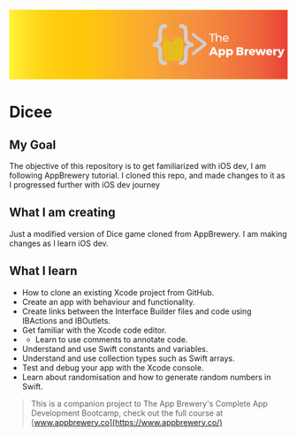 ![App Brewery Banner](Documentation/AppBreweryBanner.png)

# Dicee

## My Goal

The objective of this repository is to get familiarized with iOS dev, I am following AppBrewery tutorial. I cloned this repo, and made changes to it as I progressed further
with iOS dev journey

## What I am  creating

Just a modified version of Dice game cloned from AppBrewery. I am making changes as I learn iOS dev.


## What I learn

* How to clone an existing Xcode project from GitHub.
* Create an app with behaviour and functionality.
* Create links between the Interface Builder files and code using IBActions and IBOutlets.
* Get familiar with the Xcode code editor.
* * Learn to use comments to annotate code.
* Understand and use Swift constants and variables.
* Understand and use collection types such as Swift arrays.
* Test and debug your app with the Xcode console.
* Learn about randomisation and how to generate random numbers in Swift.



>This is a companion project to The App Brewery's Complete App Development Bootcamp, check out the full course at [www.appbrewery.co](https://www.appbrewery.co/)


